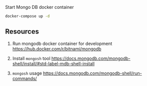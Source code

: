 Start Mongo DB docker container

```bash
docker-compose up -d
```

## Resources

1. Run mongodb docker container for development
   https://hub.docker.com/r/bitnami/mongodb

2. Install `mongosh` tool
   https://docs.mongodb.com/mongodb-shell/install/#std-label-mdb-shell-install

3. `mongosh` usage
   https://docs.mongodb.com/mongodb-shell/run-commands/
